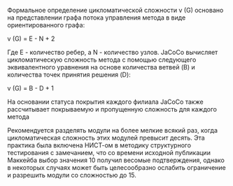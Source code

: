 Формальное определение цикломатической сложности v (G) основано на представлении графа потока управления метода в виде ориентированного графа:

v (G) = E - N + 2

Где E - количество ребер, а N - количество узлов. JaCoCo вычисляет цикломатическую сложность метода с помощью следующего эквивалентного уравнения на основе количества ветвей (B) и количества точек принятия решения (D):

v (G) = B - D + 1

На основании статуса покрытия каждого филиала JaCoCo также рассчитывает покрываемую и пропущенную сложность для каждого метода

Рекомендуется разделять модули на более мелкие всякий раз, когда цикломатическая сложность этих модулей превысит десять. Эта практика была включена НИСТ-ом в методику структурного тестирования с замечанием, что со времени исходной публикации Маккейба выбор значения 10 получил весомые подтверждения, однако в некоторых случаях может быть целесообразно ослабить ограничение и разрешить модули со сложностью до 15.
